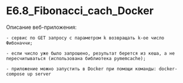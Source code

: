 # E6.8_Fibonacci_cach_Docker

Описание веб-приложения:

    - сервис по GET запросу с параметром k возвращать k-ое число Фибоначчи;
    
    - если число уже было запрошено, результат берется из кеша, а не пересчитываться (использована библиотека pymemcache);
    
    - приложение можно запустить в Docker при помощи команды: docker-compose up server
